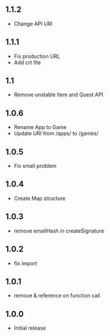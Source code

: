 ## 1.1.2

* Change API URI

## 1.1.1

* Fix production URL
* Add crt file

## 1.1

* Remove unstable Item and Quest API

## 1.0.6

* Rename App to Game
* Update URI from /apps/ to /games/

## 1.0.5

* Fix small problem

## 1.0.4

* Create Map structure

## 1.0.3

* remove emailHash in createSignature

## 1.0.2

* fix import

## 1.0.1

* remove & reference on function call

## 1.0.0

* Initial release
